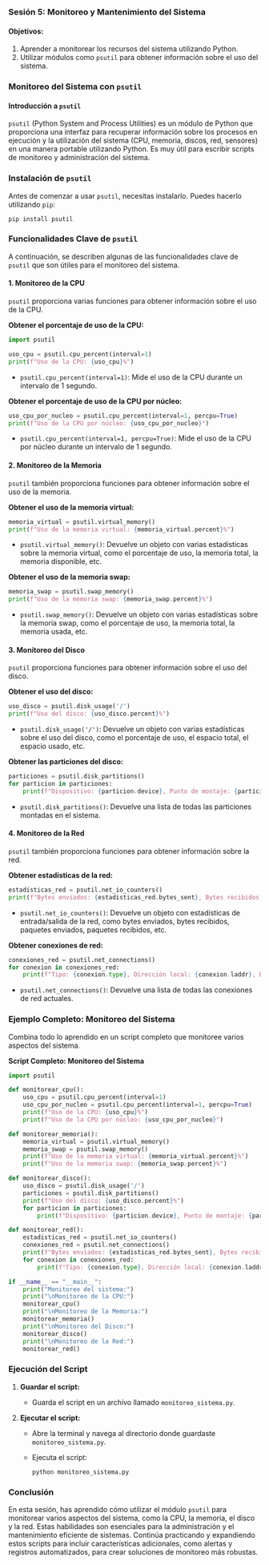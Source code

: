 ### Sesión 5: Monitoreo y Mantenimiento del Sistema

#### Objetivos:
1. Aprender a monitorear los recursos del sistema utilizando Python.
2. Utilizar módulos como `psutil` para obtener información sobre el uso del sistema.

### Monitoreo del Sistema con `psutil`

#### Introducción a `psutil`

`psutil` (Python System and Process Utilities) es un módulo de Python que proporciona una interfaz para recuperar información sobre los procesos en ejecución y la utilización del sistema (CPU, memoria, discos, red, sensores) en una manera portable utilizando Python. Es muy útil para escribir scripts de monitoreo y administración del sistema.

### Instalación de `psutil`

Antes de comenzar a usar `psutil`, necesitas instalarlo. Puedes hacerlo utilizando `pip`:

```shell
pip install psutil
```

### Funcionalidades Clave de `psutil`

A continuación, se describen algunas de las funcionalidades clave de `psutil` que son útiles para el monitoreo del sistema.

#### 1. Monitoreo de la CPU

`psutil` proporciona varias funciones para obtener información sobre el uso de la CPU.

**Obtener el porcentaje de uso de la CPU:**

```python
import psutil

uso_cpu = psutil.cpu_percent(interval=1)
print(f"Uso de la CPU: {uso_cpu}%")
```

- `psutil.cpu_percent(interval=1)`: Mide el uso de la CPU durante un intervalo de 1 segundo.

**Obtener el porcentaje de uso de la CPU por núcleo:**

```python
uso_cpu_por_nucleo = psutil.cpu_percent(interval=1, percpu=True)
print(f"Uso de la CPU por núcleo: {uso_cpu_por_nucleo}")
```

- `psutil.cpu_percent(interval=1, percpu=True)`: Mide el uso de la CPU por núcleo durante un intervalo de 1 segundo.

#### 2. Monitoreo de la Memoria

`psutil` también proporciona funciones para obtener información sobre el uso de la memoria.

**Obtener el uso de la memoria virtual:**

```python
memoria_virtual = psutil.virtual_memory()
print(f"Uso de la memoria virtual: {memoria_virtual.percent}%")
```

- `psutil.virtual_memory()`: Devuelve un objeto con varias estadísticas sobre la memoria virtual, como el porcentaje de uso, la memoria total, la memoria disponible, etc.

**Obtener el uso de la memoria swap:**

```python
memoria_swap = psutil.swap_memory()
print(f"Uso de la memoria swap: {memoria_swap.percent}%")
```

- `psutil.swap_memory()`: Devuelve un objeto con varias estadísticas sobre la memoria swap, como el porcentaje de uso, la memoria total, la memoria usada, etc.

#### 3. Monitoreo del Disco

`psutil` proporciona funciones para obtener información sobre el uso del disco.

**Obtener el uso del disco:**

```python
uso_disco = psutil.disk_usage('/')
print(f"Uso del disco: {uso_disco.percent}%")
```

- `psutil.disk_usage('/')`: Devuelve un objeto con varias estadísticas sobre el uso del disco, como el porcentaje de uso, el espacio total, el espacio usado, etc.

**Obtener las particiones del disco:**

```python
particiones = psutil.disk_partitions()
for particion in particiones:
    print(f"Dispositivo: {particion.device}, Punto de montaje: {particion.mountpoint}, Tipo de sistema de archivos: {particion.fstype}")
```

- `psutil.disk_partitions()`: Devuelve una lista de todas las particiones montadas en el sistema.

#### 4. Monitoreo de la Red

`psutil` también proporciona funciones para obtener información sobre la red.

**Obtener estadísticas de la red:**

```python
estadisticas_red = psutil.net_io_counters()
print(f"Bytes enviados: {estadisticas_red.bytes_sent}, Bytes recibidos: {estadisticas_red.bytes_recv}")
```

- `psutil.net_io_counters()`: Devuelve un objeto con estadísticas de entrada/salida de la red, como bytes enviados, bytes recibidos, paquetes enviados, paquetes recibidos, etc.

**Obtener conexiones de red:**

```python
conexiones_red = psutil.net_connections()
for conexion in conexiones_red:
    print(f"Tipo: {conexion.type}, Dirección local: {conexion.laddr}, Dirección remota: {conexion.raddr}, Estado: {conexion.status}")
```

- `psutil.net_connections()`: Devuelve una lista de todas las conexiones de red actuales.

### Ejemplo Completo: Monitoreo del Sistema

Combina todo lo aprendido en un script completo que monitoree varios aspectos del sistema.

**Script Completo: Monitoreo del Sistema**

```python
import psutil

def monitorear_cpu():
    uso_cpu = psutil.cpu_percent(interval=1)
    uso_cpu_por_nucleo = psutil.cpu_percent(interval=1, percpu=True)
    print(f"Uso de la CPU: {uso_cpu}%")
    print(f"Uso de la CPU por núcleo: {uso_cpu_por_nucleo}")

def monitorear_memoria():
    memoria_virtual = psutil.virtual_memory()
    memoria_swap = psutil.swap_memory()
    print(f"Uso de la memoria virtual: {memoria_virtual.percent}%")
    print(f"Uso de la memoria swap: {memoria_swap.percent}%")

def monitorear_disco():
    uso_disco = psutil.disk_usage('/')
    particiones = psutil.disk_partitions()
    print(f"Uso del disco: {uso_disco.percent}%")
    for particion in particiones:
        print(f"Dispositivo: {particion.device}, Punto de montaje: {particion.mountpoint}, Tipo de sistema de archivos: {particion.fstype}")

def monitorear_red():
    estadisticas_red = psutil.net_io_counters()
    conexiones_red = psutil.net_connections()
    print(f"Bytes enviados: {estadisticas_red.bytes_sent}, Bytes recibidos: {estadisticas_red.bytes_recv}")
    for conexion in conexiones_red:
        print(f"Tipo: {conexion.type}, Dirección local: {conexion.laddr}, Dirección remota: {conexion.raddr}, Estado: {conexion.status}")

if __name__ == "__main__":
    print("Monitoreo del sistema:")
    print("\nMonitoreo de la CPU:")
    monitorear_cpu()
    print("\nMonitoreo de la Memoria:")
    monitorear_memoria()
    print("\nMonitoreo del Disco:")
    monitorear_disco()
    print("\nMonitoreo de la Red:")
    monitorear_red()
```

### Ejecución del Script

1. **Guardar el script:**
   - Guarda el script en un archivo llamado `monitoreo_sistema.py`.

2. **Ejecutar el script:**
   - Abre la terminal y navega al directorio donde guardaste `monitoreo_sistema.py`.
   - Ejecuta el script:

     ```shell
     python monitoreo_sistema.py
     ```

### Conclusión

En esta sesión, has aprendido cómo utilizar el módulo `psutil` para monitorear varios aspectos del sistema, como la CPU, la memoria, el disco y la red. Estas habilidades son esenciales para la administración y el mantenimiento eficiente de sistemas. Continúa practicando y expandiendo estos scripts para incluir características adicionales, como alertas y registros automatizados, para crear soluciones de monitoreo más robustas.